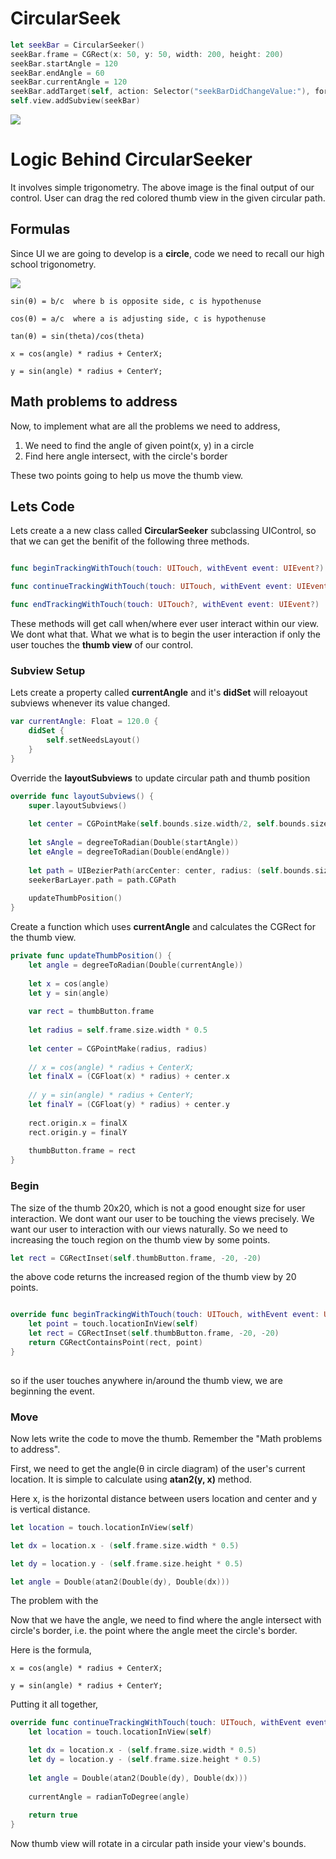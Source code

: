 # CircularSeek

```swift
let seekBar = CircularSeeker()
seekBar.frame = CGRect(x: 50, y: 50, width: 200, height: 200)
seekBar.startAngle = 120
seekBar.endAngle = 60
seekBar.currentAngle = 120
seekBar.addTarget(self, action: Selector("seekBarDidChangeValue:"), forControlEvents: .ValueChanged)
self.view.addSubview(seekBar)
```

<img src="https://github.com/karthikkeyan/CircularSeek/blob/master/CircleSeek.png" />


# Logic Behind CircularSeeker

It involves simple trigonometry. The above image is the final output of our control. User can drag the red colored thumb view in the given circular path.


## Formulas

Since UI we are going to develop is a **circle**, code we need to recall our high school trigonometry.

<img src="https://github.com/karthikkeyan/CircularSeek/blob/master/circle-trigonometry.png" />

	sin(θ) = b/c  where b is opposite side, c is hypothenuse 

	cos(θ) = a/c  where a is adjusting side, c is hypothenuse

	tan(θ) = sin(theta)/cos(theta)

	x = cos(angle) * radius + CenterX;

	y = sin(angle) * radius + CenterY;


## Math problems to address

Now, to implement what are all the problems we need to address,

1. We need to find the angle of given point(x, y) in a circle
2. Find here angle intersect, with the circle's border

These two points going to help us move the thumb view.


## Lets Code

Lets create a a new class called **CircularSeeker** subclassing UIControl, so that we can get the benifit of the following three methods.

```swift

func beginTrackingWithTouch(touch: UITouch, withEvent event: UIEvent?) -> Bool

func continueTrackingWithTouch(touch: UITouch, withEvent event: UIEvent?) -> Bool

func endTrackingWithTouch(touch: UITouch?, withEvent event: UIEvent?)

```

These methods will get call when/where ever user interact within our view. We dont what that. What we what is to begin the user interaction if only the user touches the **thumb view** of our control.

### Subview Setup

Lets create a property called **currentAngle** and it's **didSet** will reloayout subviews whenever its value changed.

```swift
var currentAngle: Float = 120.0 {
	didSet {
		self.setNeedsLayout()
	}
}
```

Override the **layoutSubviews** to update circular path and thumb position 

```swift
override func layoutSubviews() {
	super.layoutSubviews()
        
	let center = CGPointMake(self.bounds.size.width/2, self.bounds.size.height/2)
        
	let sAngle = degreeToRadian(Double(startAngle))
	let eAngle = degreeToRadian(Double(endAngle))
        
	let path = UIBezierPath(arcCenter: center, radius: (self.bounds.size.width - 18)/2, startAngle: CGFloat(sAngle), endAngle: CGFloat(eAngle), clockwise: true)
	seekerBarLayer.path = path.CGPath
        
	updateThumbPosition()
}
```

Create a function which uses **currentAngle** and calculates the CGRect for the thumb view.

```swift
private func updateThumbPosition() {
	let angle = degreeToRadian(Double(currentAngle))
 
	let x = cos(angle)
	let y = sin(angle)
 
	var rect = thumbButton.frame
 
	let radius = self.frame.size.width * 0.5
	
	let center = CGPointMake(radius, radius)
 
	// x = cos(angle) * radius + CenterX;
	let finalX = (CGFloat(x) * radius) + center.x
 
	// y = sin(angle) * radius + CenterY;
	let finalY = (CGFloat(y) * radius) + center.y
 
	rect.origin.x = finalX
	rect.origin.y = finalY
 
	thumbButton.frame = rect
}
```

### Begin

The size of the thumb 20x20, which is not a good enought size for user interaction. We dont want our user to be touching the views precisely. We want our user to interaction with our views naturally. So we need to increasing the touch region on the thumb view by some points. 

```swift
let rect = CGRectInset(self.thumbButton.frame, -20, -20)
```

the above code returns the increased region of the thumb view by 20 points.

```swift

override func beginTrackingWithTouch(touch: UITouch, withEvent event: UIEvent?) -> Bool {
	let point = touch.locationInView(self)
	let rect = CGRectInset(self.thumbButton.frame, -20, -20)
	return CGRectContainsPoint(rect, point)        
}
    
```

so if the user touches anywhere in/around the thumb view, we are beginning the event.


### Move

Now lets write the code to move the thumb. Remember the "Math problems to address".

First, we need to get the angle(θ in circle diagram) of the user's current location. It is simple to calculate using **atan2(y, x)** method.

Here x, is the horizontal distance between users location and center and y is vertical distance.

```swift
let location = touch.locationInView(self)

let dx = location.x - (self.frame.size.width * 0.5)

let dy = location.y - (self.frame.size.height * 0.5)

let angle = Double(atan2(Double(dy), Double(dx)))
```

The problem with the 

Now that we have the angle, we need to find where the angle intersect with circle's border, i.e. the point where the angle meet the circle's border. 

Here is the formula,

	x = cos(angle) * radius + CenterX;

	y = sin(angle) * radius + CenterY;

Putting it all together,

```swift
override func continueTrackingWithTouch(touch: UITouch, withEvent event: UIEvent?) -> Bool {
	let location = touch.locationInView(self)

	let dx = location.x - (self.frame.size.width * 0.5)
	let dy = location.y - (self.frame.size.height * 0.5)
        
	let angle = Double(atan2(Double(dy), Double(dx)))
        
	currentAngle = radianToDegree(angle)
        
	return true
}
```

Now thumb view will rotate in a circular path inside your view's bounds.
